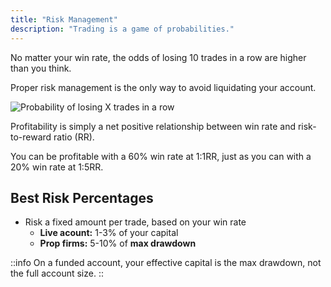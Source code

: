 ```yaml
---
title: "Risk Management"
description: "Trading is a game of probabilities."
---
```


No matter your win rate, the odds of losing 10 trades in a row are higher than you think.

Proper risk management is the only way to avoid liquidating your account.

![Probability of losing X trades in a row](/images/content/risk-management/probability.webp)

Profitability is simply a net positive relationship between win rate and risk-to-reward ratio (RR).

You can be profitable with a 60% win rate at 1:1RR, just as you can with a 20% win rate at 1:5RR.

## Best Risk Percentages

- Risk a fixed amount per trade, based on your win rate
    - **Live acount:** 1-3% of your capital
    - **Prop firms:** 5-10% of **max drawdown**

::info
On a funded account, your effective capital is the max drawdown, not the full account size.
::